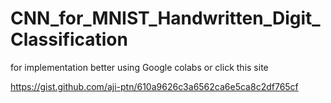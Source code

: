 # CNN_for_MNIST_Handwritten_Digit_Classification
for implementation better using Google colabs or click this site

https://gist.github.com/aji-ptn/610a9626c3a6562ca6e5ca8c2df765cf
